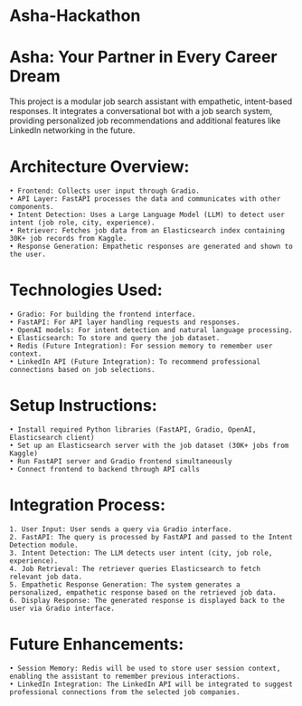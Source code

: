 # Asha-Hackathon

# Asha: Your Partner in Every Career Dream
This project is a modular job search assistant with empathetic, intent-based responses. It integrates a conversational bot with a job search system, providing personalized job recommendations and additional features like LinkedIn networking in the future.
# Architecture Overview:
	• Frontend: Collects user input through Gradio.
	• API Layer: FastAPI processes the data and communicates with other components.
	• Intent Detection: Uses a Large Language Model (LLM) to detect user intent (job role, city, experience).
	• Retriever: Fetches job data from an Elasticsearch index containing 30K+ job records from Kaggle.
	• Response Generation: Empathetic responses are generated and shown to the user.
# Technologies Used:
	• Gradio: For building the frontend interface.
	• FastAPI: For API layer handling requests and responses.
	• OpenAI models: For intent detection and natural language processing.
	• Elasticsearch: To store and query the job dataset.
	• Redis (Future Integration): For session memory to remember user context.
	• LinkedIn API (Future Integration): To recommend professional connections based on job selections.
# Setup Instructions:
	• Install required Python libraries (FastAPI, Gradio, OpenAI, Elasticsearch client)
	• Set up an Elasticsearch server with the job dataset (30K+ jobs from Kaggle)
	• Run FastAPI server and Gradio frontend simultaneously
	• Connect frontend to backend through API calls
# Integration Process:
	1. User Input: User sends a query via Gradio interface.
	2. FastAPI: The query is processed by FastAPI and passed to the Intent Detection module.
	3. Intent Detection: The LLM detects user intent (city, job role, experience).
	4. Job Retrieval: The retriever queries Elasticsearch to fetch relevant job data.
	5. Empathetic Response Generation: The system generates a personalized, empathetic response based on the retrieved job data.
	6. Display Response: The generated response is displayed back to the user via Gradio interface.
# Future Enhancements:
	• Session Memory: Redis will be used to store user session context, enabling the assistant to remember previous interactions.
	• LinkedIn Integration: The LinkedIn API will be integrated to suggest professional connections from the selected job companies.
